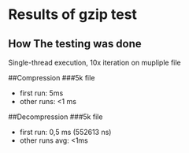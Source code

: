 # Results of gzip test
## How The testing was done
Single-thread execution, 10x iteration on mupliple file

##Compression
###5k file
- first run: 5ms
- other runs: <1 ms


##Decompression
###5k file
- first run: 0,5 ms (552613 ns)
- other runs avg: <1ms

